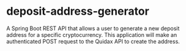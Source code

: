 # deposit-address-generator

A Spring Boot REST API that allows a user to generate a new deposit address for a specific cryptocurrency. This
application will make an authenticated POST request to the Quidax API to create the address.
